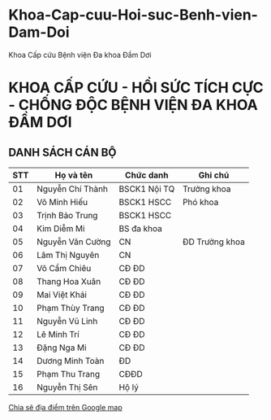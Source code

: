 # Khoa-Cap-cuu-Hoi-suc-Benh-vien-Dam-Doi
Khoa Cấp cứu Bệnh viện Đa khoa Đầm Dơi

# KHOA CẤP CỨU - HỒI SỨC TÍCH CỰC - CHỐNG ĐỘC BỆNH VIỆN ĐA KHOA ĐẦM DƠI #

## DANH SÁCH CÁN BỘ ##

STT | Họ và tên | Chức danh | Ghi chú
-- | -- | -- | -- 
01 | Nguyễn Chí Thành | BSCK1 Nội TQ | Trưởng khoa |  
02 | Võ Minh Hiếu | BSCK1 HSCC | Phó khoa |  
03 | Trịnh Bảo Trung | BSCK1 HSCC |  |  
04 | Kim Diễm Mi | BS đa khoa ||
05 | Nguyễn Văn Cường |CN| ĐD Trưởng khoa | 
06 | Lâm Thị Nguyên | CN | |  
07 | Võ Cẩm Chiêu | CĐ ĐD | |  
08 | Thang Hoa Xuân | CĐ ĐD | |  
09 | Mai Việt Khái | CĐ ĐD | |  
10 | Phạm Thùy Trang | CĐ ĐD | |  
11 | Nguyễn Vũ Linh | CĐ ĐD | |  
12 | Lê Minh Trí | CĐ ĐD | |  
13 | Đặng Nga Mi | CĐ ĐD | |  
14 | Dương Minh Toàn | ĐD | |  
15|Phạm Thu Trang|CĐĐD||
16 | Nguyễn Thị Sên | Hộ lý | |  

[Chia sẽ địa điểm trên Google map](https://goo.gl/maps/zsLKfy4jcuzFaPQx6)
